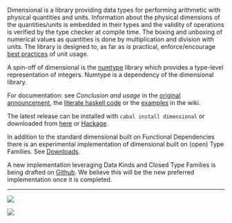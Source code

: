 Dimensional is a library providing data types for performing
arithmetic with physical quantities and units. Information about
the physical dimensions of the quantities/units is embedded in their
types and the validity of operations is verified by the type checker
at compile time. The boxing and unboxing of numerical values as
quantities is done by multiplication and division with units. The
library is designed to, as far as is practical, enforce/encourage
[best practices](http://physics.nist.gov/Pubs/SP811/) of unit usage.

A spin-off of dimensional is the [numtype](numtype.md) library which provides a type-level representation of integers. Numtype is a dependency of the dimensional library.

For documentation: see _Conclusion and usage_ in the [original announcement](http://www.haskell.org/pipermail/haskell/2006-December/018993.html), the [literate haskell code](http://code.haskell.org/dimensional/) or the [examples](http://code.google.com/p/dimensional/w/list?q=label:Example) in the wiki.

The latest release can be installed with `cabal install dimensional` or downloaded from [here](http://code.google.com/p/dimensional/wiki/Downloads?tm=2) or [Hackage](http://hackage.haskell.org/).

In addition to the standard dimensional built on Functional Dependencies there is an experimental implementation of dimensional built on (open) Type Families. See [Downloads](Downloads.md).

A new implementation leveraging Data Kinds and Closed Type Families is being drafted on [Github](https://github.com/bjornbm/dimensional-dk/). We believe this will be the new preferred implementation once it is completed.


---

[![](http://api.flattr.com/button/flattr-badge-large.png)](http://flattr.com/thing/158745/Dimensional-library-statically-checked-physical-dimensions-for-Haskell-)

[![](http://hackage.haskell.org/images/Built-with-Cabal-light.png)](http://www.haskell.org/cabal/)